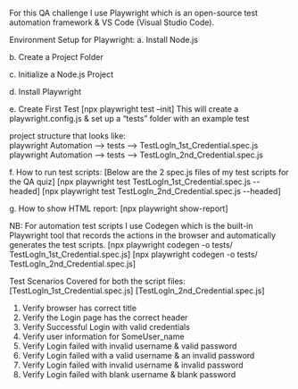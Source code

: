 For this QA challenge I use Playwright which is an open-source test automation framework & VS Code (Visual Studio Code).

Environment Setup for Playwright: 
a. Install Node.js 

b. Create a Project Folder 

c. Initialize a Node.js Project 

d. Install Playwright 

e. Create First Test [npx playwright test –init] This will create a playwright.config.js & set up a “tests” folder with an example test

project structure that looks like:                                                                         
playwright Automation --> tests --> TestLogIn_1st_Credential.spec.js                                                                                                   playwright Automation --> tests --> TestLogIn_2nd_Credential.spec.js

f. How to run test scripts: [Below are the 2 spec.js files of my test scripts for the QA quiz]                                                                        [npx playwright test TestLogIn_1st_Credential.spec.js --headed]                                                                                                       [npx playwright test TestLogIn_2nd_Credential.spec.js --headed]

g. How to show HTML report:                                                                                                                                        [npx playwright show-report]

NB: For automation test scripts I use Codegen which is the built-in Playwright tool that records the actions in the browser and automatically generates the test scripts.
[npx playwright codegen -o tests/ TestLogIn_1st_Credential.spec.js]                                                                                                   [npx playwright codegen -o tests/ TestLogIn_2nd_Credential.spec.js]

Test Scenarios Covered for both the script files:                                                                                                                    [TestLogIn_1st_Credential.spec.js]                                                                                                                  [TestLogIn_2nd_Credential.spec.js]
   1.	Verify browser has correct title
   2.	Verify the Login page has the correct header
   3.	Verify Successful Login with valid credentials
   4.	Verify user information for SomeUser_name
   5.	Verify Login failed with invalid username & valid password
   6.	Verify Login failed with a valid username & an invalid password
   7.	Verify Login failed with invalid username & invalid password
   8.	Verify Login failed with blank username & blank password
